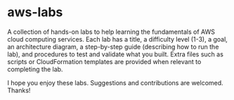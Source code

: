 # aws-labs
A collection of hands-on labs to help learning the fundamentals of AWS cloud computing services. Each lab has a title, a difficulty level (1-3), a goal, an architecture diagram, a step-by-step guide (describing how to run the lab), and procedures to test and validate what you built. Extra files such as scripts or CloudFormation templates are provided when relevant to completing the lab.

I hope you enjoy these labs. Suggestions and contributions are welcomed. Thanks!

